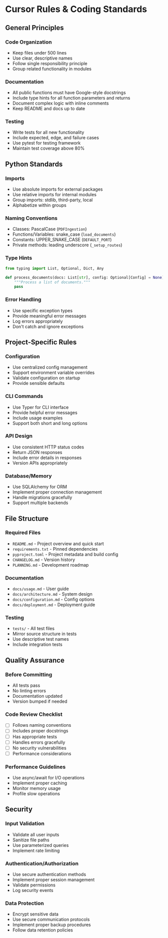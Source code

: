# Cursor Rules & Coding Standards

## General Principles

### Code Organization
- Keep files under 500 lines
- Use clear, descriptive names
- Follow single responsibility principle
- Group related functionality in modules

### Documentation
- All public functions must have Google-style docstrings
- Include type hints for all function parameters and returns
- Document complex logic with inline comments
- Keep README and docs up to date

### Testing
- Write tests for all new functionality
- Include expected, edge, and failure cases
- Use pytest for testing framework
- Maintain test coverage above 80%

## Python Standards

### Imports
- Use absolute imports for external packages
- Use relative imports for internal modules
- Group imports: stdlib, third-party, local
- Alphabetize within groups

### Naming Conventions
- Classes: PascalCase (`PDFIngestion`)
- Functions/Variables: snake_case (`load_documents`)
- Constants: UPPER_SNAKE_CASE (`DEFAULT_PORT`)
- Private methods: leading underscore (`_setup_routes`)

### Type Hints
```python
from typing import List, Optional, Dict, Any

def process_documents(docs: List[str], config: Optional[Config] = None) -> Dict[str, Any]:
    """Process a list of documents."""
    pass
```

### Error Handling
- Use specific exception types
- Provide meaningful error messages
- Log errors appropriately
- Don't catch and ignore exceptions

## Project-Specific Rules

### Configuration
- Use centralized config management
- Support environment variable overrides
- Validate configuration on startup
- Provide sensible defaults

### CLI Commands
- Use Typer for CLI interface
- Provide helpful error messages
- Include usage examples
- Support both short and long options

### API Design
- Use consistent HTTP status codes
- Return JSON responses
- Include error details in responses
- Version APIs appropriately

### Database/Memory
- Use SQLAlchemy for ORM
- Implement proper connection management
- Handle migrations gracefully
- Support multiple backends

## File Structure

### Required Files
- `README.md` - Project overview and quick start
- `requirements.txt` - Pinned dependencies
- `pyproject.toml` - Project metadata and build config
- `CHANGELOG.md` - Version history
- `PLANNING.md` - Development roadmap

### Documentation
- `docs/usage.md` - User guide
- `docs/architecture.md` - System design
- `docs/configuration.md` - Config options
- `docs/deployment.md` - Deployment guide

### Testing
- `tests/` - All test files
- Mirror source structure in tests
- Use descriptive test names
- Include integration tests

## Quality Assurance

### Before Committing
- All tests pass
- No linting errors
- Documentation updated
- Version bumped if needed

### Code Review Checklist
- [ ] Follows naming conventions
- [ ] Includes proper docstrings
- [ ] Has appropriate tests
- [ ] Handles errors gracefully
- [ ] No security vulnerabilities
- [ ] Performance considerations

### Performance Guidelines
- Use async/await for I/O operations
- Implement proper caching
- Monitor memory usage
- Profile slow operations

## Security

### Input Validation
- Validate all user inputs
- Sanitize file paths
- Use parameterized queries
- Implement rate limiting

### Authentication/Authorization
- Use secure authentication methods
- Implement proper session management
- Validate permissions
- Log security events

### Data Protection
- Encrypt sensitive data
- Use secure communication protocols
- Implement proper backup procedures
- Follow data retention policies 